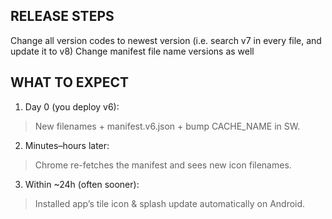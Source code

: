 ## RELEASE STEPS
Change all version codes to newest version (i.e. search v7 in every file, and update it to v8)
Change manifest file name versions as well

## **WHAT TO EXPECT**
1. Day 0 (you deploy v6):
> New filenames + manifest.v6.json + bump CACHE_NAME in SW.
2. Minutes–hours later:
> Chrome re-fetches the manifest and sees new icon filenames.
3. Within ~24h (often sooner):
> Installed app’s tile icon & splash update automatically on Android.
